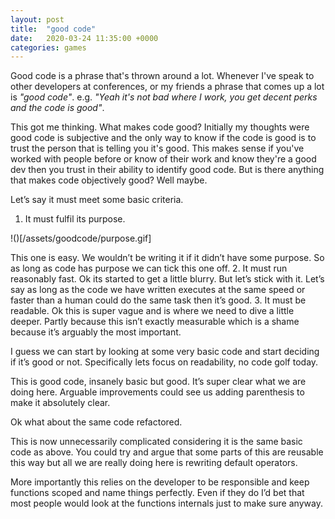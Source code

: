 ```yaml
---
layout: post
title:  "good code"
date:   2020-03-24 11:35:00 +0000
categories: games
---
```


Good code is a phrase that's thrown around a lot. Whenever I've speak to other developers at conferences, or my friends a phrase that comes up a lot is *"good code"*. e.g. *"Yeah it's not bad where I work, you get decent perks and the code is good"*.

This got me thinking. What makes code good? Initially my thoughts were good code is subjective and the only way to know if the code is good is to trust the person that is telling you it's good. This makes sense if you've worked with people before or know of their work and know they're a good dev then you trust in their ability to identify good code. But is there anything that makes code objectively good? Well maybe.

Let’s say it must meet some basic criteria.

1. It must fulfil its purpose.

!()[/assets/goodcode/purpose.gif]

This one is easy. We wouldn’t be writing it if it didn’t have some purpose. So as long as code has purpose we can tick this one off.
2. It must run reasonably fast.
	Ok its started to get a little blurry. But let’s stick with it. Let’s say as long as the code we have written executes at the same speed or faster than a human could do the same task then it’s good.
3. It must be readable.
	Ok this is super vague and is where we need to dive a little deeper. Partly because this isn’t exactly measurable which is a shame because it’s arguably the most important.

I guess we can start by looking at some very basic code and start deciding if it’s good or not. Specifically lets focus on readability, no code golf today.

This is good code, insanely basic but good. It’s super clear what we are doing here. Arguable improvements could see us adding parenthesis to make it absolutely clear.

Ok what about the same code refactored.

This is now unnecessarily complicated considering it is the same basic code as above. You could try and argue that some parts of this are reusable this way but all we are really doing here is rewriting default operators.

More importantly this relies on the developer to be responsible and keep functions scoped and name things perfectly. Even if they do I’d bet that most people would look at the functions internals just to make sure anyway.
